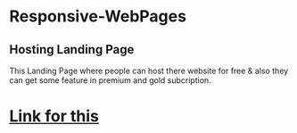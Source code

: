 # Responsive-WebPages

## Hosting Landing Page
 This Landing Page where people can host there website for free & also they can get some feature in premium and gold subcription.
 
 # [Link for this](https://cute-pithivier-899db9.netlify.app/)
